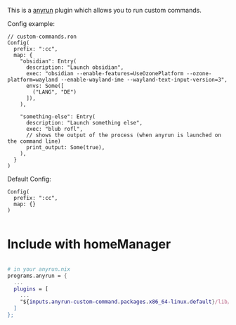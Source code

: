 This is a [anyrun](https://github.com/anyrun-org/anyrun) plugin which allows you to run custom commands.

Config example:
```ron
// custom-commands.ron
Config(
  prefix: ":cc",
  map: {
    "obsidian": Entry(
      description: "Launch obsidian",
      exec: "obsidian --enable-features=UseOzonePlatform --ozone-platform=wayland --enable-wayland-ime --wayland-text-input-version=3",
      envs: Some([
        ("LANG", "DE")
      ]),
    ),

    "something-else": Entry(
      description: "Launch something else",
      exec: "blub rofl",
      // shows the output of the process (when anyrun is launched on the command line)
      print_output: Some(true),
    ),
  }
)
```

Default Config:
```ron
Config(
  prefix: ":cc",
  map: {}
)
  
```

# Include with homeManager

```nix

# in your anyrun.nix
programs.anyrun = {
  ...
  plugins = [
    ...
    "${inputs.anyrun-custom-command.packages.x86_64-linux.default}/lib/libcustom_command.so"
  ]
};
  
```


